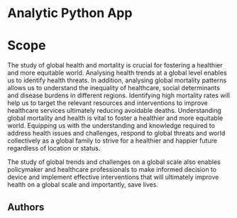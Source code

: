 # Analytic Python App

# Scope

The study of global health and mortality is crucial for fostering a healthier and more equitable world. Analysing health trends at a global level enables us to identify health threats. In addition, analysing global mortality patterns allows us to understand the inequality of healthcare, social determinants and disease burdens in different regions. Identifying high mortality rates will help us to target the relevant resources and interventions to improve healthcare services ultimately reducing avoidable deaths. Understanding global mortality and health is vital to foster a healthier and more equitable world. Equipping us with the understanding and knowledge required to address health issues and challenges, respond to global threats and world collectively as a global family to strive for a healthier and happier future regardless of location or status.

The study of global trends and challenges on a global scale also enables policymaker and healthcare professionals to make informed decision to device and implement effective interventions that will ultimately improve health on a global scale and importantly, save lives.

## Authors
